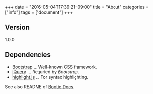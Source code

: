 +++
date = "2016-05-04T17:39:21+09:00"
title = "About"
categories = ["info"]
tags = ["document"]
+++

## Version

1.0.0

## Dependencies

* [Bootstrap](http://getbootstrap.com/) ... Well-known CSS framework.
* [jQuery](https://jquery.com/) ... Requried by _Bootstrap_.
* [highlight.js](https://highlightjs.org/) ... For syntax highlighting.

See also README of [Bootie Docs](https://github.com/key-amb/hugo-theme-bootie-docs).
